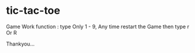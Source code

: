 # tic-tac-toe

Game Work function :
  type Only 1 - 9,
  Any time restart the Game then type r Or R
  
  Thankyou...

